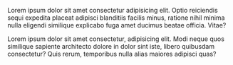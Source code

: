 Lorem ipsum dolor sit amet consectetur adipisicing elit. Optio reiciendis sequi expedita placeat adipisci blanditiis facilis minus, ratione nihil minima nulla eligendi similique explicabo fuga amet ducimus beatae officia. Vitae?

Lorem ipsum dolor sit amet consectetur, adipisicing elit. Modi neque quos similique sapiente architecto dolore in dolor sint iste, libero quibusdam consectetur? Quis rerum, temporibus nulla alias maiores adipisci quas?

